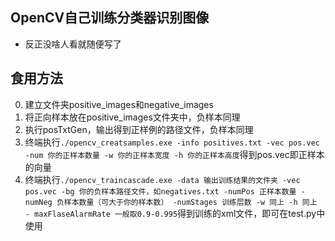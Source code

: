 ## OpenCV自己训练分类器识别图像
- 反正没啥人看就随便写了
## 食用方法
0. 建立文件夹positive_images和negative_images
1. 将正向样本放在positive_images文件夹中，负样本同理
2. 执行posTxtGen，输出得到正样例的路径文件，负样本同理
3. 终端执行```./opencv_creatsamples.exe -info positives.txt -vec pos.vec -num 你的正样本数量 -w 你的正样本宽度 -h 你的正样本高度```得到pos.vec即正样本的向量
4. 终端执行```./opencv_traincascade.exe -data 输出训练结果的文件夹 -vec pos.vec -bg 你的负样本路径文件，如negatives.txt -numPos 正样本数量 -numNeg 负样本数量（可大于你的样本数） -numStages 训练层数 -w 同上 -h 同上 - maxFlaseAlarmRate 一般取0.9-0.995```得到训练的xml文件，即可在test.py中使用
